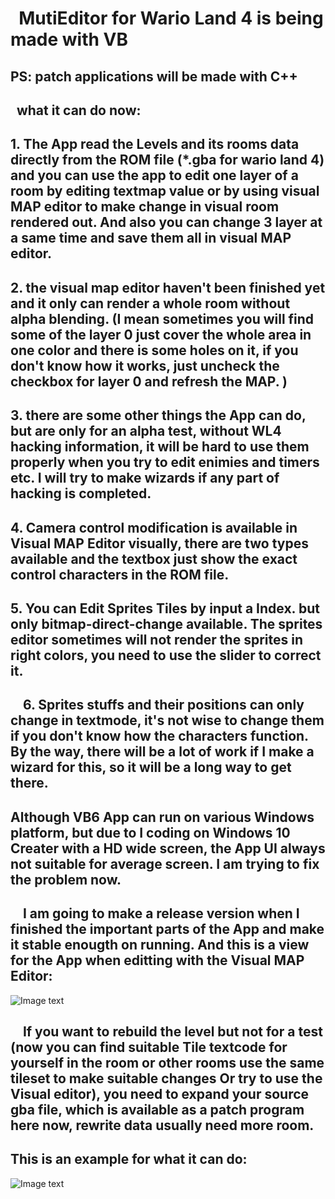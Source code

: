 #   MutiEditor for Wario Land 4 is being made with VB
## PS: patch applications will be made with C++
## 
##     what it can do now:
##      1. The App read the Levels and its rooms data directly from the ROM file (*.gba for wario land 4) and you can use the app to edit one layer of a room by editing textmap value or by using visual MAP editor to make change in visual room rendered out. And also you can change 3 layer at a same time and save them all in visual MAP editor.
##      2. the visual map editor haven't been finished yet and it only can render a whole room without alpha blending. (I mean sometimes you will find some of the layer 0 just cover the whole area in one color and there is some holes on it, if you don't know how it works, just uncheck the checkbox for layer 0 and refresh the MAP. )
##      3. there are some other things the App can do, but are only for an alpha test, without WL4 hacking information, it will be hard to use them properly when you try to edit enimies and timers etc. I will try to make wizards if any part of hacking is completed.
##      4. Camera control modification is available in Visual MAP Editor visually, there are two types available and the textbox just show the exact control characters in the ROM file.
##      5. You can Edit Sprites Tiles by input a Index. but only bitmap-direct-change available. The sprites editor sometimes will not render the sprites in right colors, you need to use the slider to correct it.
##      6. Sprites stuffs and their positions can only change in textmode, it's not wise to change them if you don't know how the characters function. By the way, there will be a lot of work if I make a wizard for this, so it will be a long way to get there. 
##
##      Although VB6 App can run on various Windows platform, but due to I coding on Windows 10 Creater with a HD wide screen, the App UI always not suitable for average screen. I am trying to fix the problem now.
##
##      I am going to make a release version when I finished the important parts of the App and make it stable enougth on running. And this is a view for the App when editting with the Visual MAP Editor:
![Image text](https://github.com/shinespeciall/WarioLand4MultiEditor/blob/master/App_Screenshot.png)
##      If you want to rebuild the level but not for a test (now you can find suitable Tile textcode for yourself in the room or other rooms use the same tileset to make suitable changes Or try to use the Visual editor), you need to expand your source gba file, which is available as a patch program here now, rewrite data usually need more room.
##      This is an example for what it can do:
![Image text](https://github.com/shinespeciall/WarioLand4MultiEditor/blob/master/screenshot.png)

